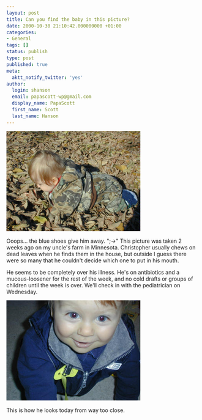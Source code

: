 ```yaml
---
layout: post
title: Can you find the baby in this picture?
date: 2000-10-30 21:10:42.000000000 +01:00
categories:
- General
tags: []
status: publish
type: post
published: true
meta:
  aktt_notify_twitter: 'yes'
author:
  login: shanson
  email: papascott-wp@gmail.com
  display_name: PapaScott
  first_name: Scott
  last_name: Hanson
---
```

<p><img src="/wordpress/wp-content/uploads/2000/10/camo.jpg" height="262" width="350" border="0" alt="camo.jpg: " /></p>
<p>Ooops... the blue shoes give him away. ";->" This picture was taken 2 weeks ago on my uncle's farm in Minnesota. Christopher usually chews on dead leaves when he finds them in the house, but outside I guess there were so many that he couldn't decide which one to put in his mouth.</p>
<p>He seems to be completely over his illness. He's on antibiotics and a mucous-loosener for the rest of the week, and no cold drafts or groups of children until the week is over. We'll check in with the pediatrician on Wednesday. </p>
<p><img src="/wordpress/wp-content/uploads/2000/10/tooclose.jpg" height="262" width="350" border="0" alt="tooclose.jpg: " /></p>
<p>This is how he looks today from way too close.</p>
